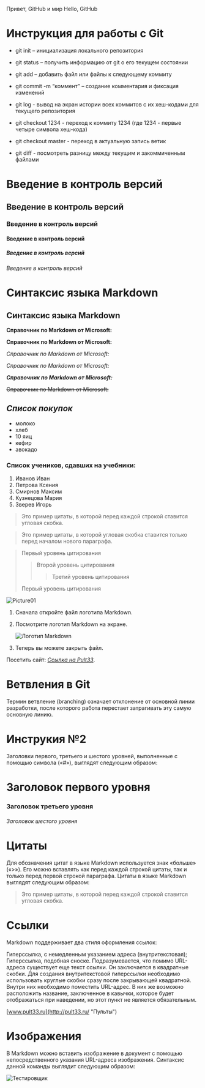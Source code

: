 Привет, GitHub и мир
Hello, GitHub

# Инструкция для работы с Git

* git init – инициализация локального репозитория

* git status – получить информацию от git о его текущем состоянии

* git add – добавить файл или файлы к следующему коммиту

* git commit -m “коммент” – создание комментария и фиксация изменений

* git log - вывод на экран истории всех коммитов с их хеш-кодами для текущего репозитория

* git checkout 1234 - переход к коммиту 1234 (где 1234 - первые четыре символа хеш-кода)

* git checkout master - переход в актуальную запись ветик

* git diff - посмотреть разницу между текущим и закоммиченным файлами

# Введение в контроль версий

## Введение в контроль версий

### Введение в контроль версий

#### Введение в контроль версий

##### Введение в контроль версий

###### Введение в контроль версий

Синтаксис языка Markdown
==================

Синтаксис языка Markdown
------------------

**Справочник по Markdown от Microsoft:**

__Справочник по Markdown от Microsoft:__

*Справочник по Markdown от Microsoft:*

_Справочник по Markdown от Microsoft:_

***Справочник по Markdown от Microsoft:***

~~Справочник по Markdown от Microsoft:~~

## ***Список покупок***
* молоко
* хлеб
* 10 яиц
* кефир
* авокадо

### **Список учеников, сдавших на учебники:**
1. Иванов Иван
2. Петрова Ксения
3. Смирнов Максим
4. Кузнецова Мария
5. Зверев Игорь

>Это пример цитаты,
>в которой перед каждой строкой
>ставится угловая скобка.

>Это пример цитаты, в которой угловая скобка ставится только перед началом нового параграфа.

> Первый уровень цитирования
>> Второй уровень цитирования
>>> Третий уровень цитирования
>
>Первый уровень цитирования

![Picture01](d:\01.jpg)

1. Сначала откройте файл логотипа Markdown.
2. Посмотрите логотип Markdown на экране.

    ![Логотип Markdown](https://markdown.net.br/assets/img/basic-syntax/markdown-logo-small.png)

3. Теперь вы можете закрыть файл.

Посетить сайт: *[Ссылка на Pult33](https://pult33.ru)*.


# Ветвления в Git

Термин ветвление (branching) означает отклонение от основной линии разработки, после которого работа перестает затрагивать эту самую основную линию.

# Инструкия №2

Заголовки первого, третьего и шестого уровней, выполненные с помощью символа («#»), выглядят следующим образом:

#  Заголовок первого уровня
### Заголовок третьего уровня
###### Заголовок шестого уровня

# Цитаты

Для обозначения цитат в языке Markdown используется знак «больше» («>»). Его можно вставлять как перед каждой строкой цитаты, так и только перед первой строкой параграфа. Цитаты в языке Markdown выглядят следующим образом:

>Это пример цитаты,
>в которой перед каждой строкой
>ставится угловая скобка.

# Ссылки

Markdown поддерживает два стиля оформления ссылок:

Гиперссылка, с немедленным указанием адреса (внутритекстовая);
Гиперссылка, подобная сноске.
Подразумевается, что помимо URL-адреса существует еще текст ссылки. Он заключается в квадратные скобки. Для создания внутритекстовой гиперссылки необходимо использовать круглые скобки сразу после закрывающей квадратной. Внутри них необходимо поместить URL-адрес. В них же возможно расположить название, заключенное в кавычки, которое будет отображаться при наведении, но этот пункт не является обязательным.

  [www.pult33.ru](http://pult33.ru/ "Пульты")

  
# Изображения

В Markdown можно вставить изображение в документ с помощью непосредственного указания URL-адреса изображения. Синтаксис данной команды выглядит следующим образом:

![Тестировщик](01.jpg)
